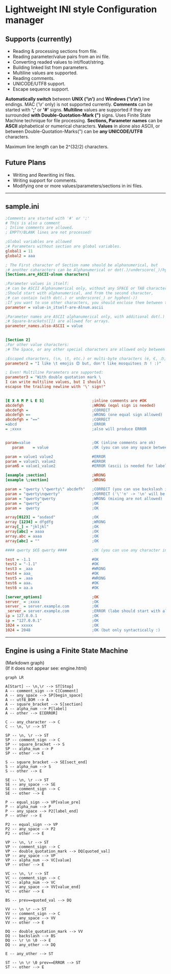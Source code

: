 # Lightweight INI style Configuration manager

## Supports (currently)

- Reading & processing sections from file.
- Reading parameter/value pairs from an ini file.
- Converting readed values to int/float/string.
- Building linked list from parameters.
- Multiline values are supported.
- Reading comments.
- UNICODE/UTF8 support.
- Escape sequence support.
  
**Automatically switch** between **UNIX ('\n')** and **Windows ('\r\n')** line endings. MAC ('\r' only) is not supported currently.
**Comments** can be started with **';'** or **'#'** signs.
**Multiline** values are supported if they are surrounded **with Double-Quotation-Mark (")** signs.
Uses Finite State Machine technique for file processing.
**Sections, Parameter names** can be **ASCII** alphabetical or numerical characters.
**Values** in alone also ASCII, or between Double-Quotation-Marks(") can be **any UNICODE/UTF8** characters.

Maximum line length can be 2^(32/2)  characters.

## Future Plans  

- Writing and Rewriting ini files.
- Writing support for comments.
- Modifying one or more values/parameters/sections in ini files.
  
---  

## sample.ini  

```ini
;Comments are started with '#' or ';'
# This is also a comment
; Inline comments are allowed.
; EMPTY/BLANK lines are not processed!

;Global variables are allowed
;# Parameters without section are global variables.
global1 = 11
global2 = aaa

; The First character of Section name should be alphanumerical, but
;# another caharacters can be Alphanumerical or dot(.)/underscore(_)/hyphen(-)/space(' ')
[Sections.are_ASCII-alnum characters]

;Parameter values in itself:
;# can be ASCII Alphanumerical only, without any SPACE or TAB character.
;Should start with alphanumerical, and from the second character,
;# can contain (with dot(.) or underscore(_) or hyphen(-))
;If you want to use other characters, you should enclose them between two double-quotation-mark(") sign.
parameter = value-in_itself-are-Alnum.ascii  

;Parameter names are ASCII alphanumerical only, with additional dot(.) or underscore(_) or hyphen(-) or suare-bracket([/]) characters.
;# Square-brackets([]) are allowed for arrays.
parameter_names.also-ASCII = value
  

[Section 2]
;For other value characters:
;# The Space, or any other special characters are allowed only between two double-quotation-mark sign.

;Escaped characters, (\n, \t, etc.) or multi-byte characters (é, €, カ, ⠋, ঘঃ, 😍) are allowed here.
parameter2 = "I like \t emojis 😍 but, don't like mosquitoes カ ! :)"

; Even! Multiline Parameters are supported:
parameter3 = "With double quotation mark \
I can write multiline values, but I should \
escapse the trailing newline with '\' sign!"
  

[E X A M P L E S]                     ;inline comments are #OK
abcdefgh                              ;WRONG (eqal sign is needed)
abcdefgh =                            ;CORRECT
abcdefgh ==                           ;WRONG (one equal sign allowed)
abcdefgh = "=="                       ;CORRECT
=abcd                                 ;ERROR
= ;xxxx                               ;also will produce ERROR


param=value                           ;OK (inline comments are ok)
   param    = value                   ;OK (you can use any space between Label, equal, and value

param = value1 value2                 #ERROR
param = value1\ value2                #ERROR
paramß = value1_value2                #ERROR (ascii is needed for labels and sections)

[example ;section]                    ;WRONG
[example \;section]                   ;WRONG

param = "qwerty \"qwerty\" abcdefh"   ;CORRECT (you can use backslash in quoted value)
param = "qwerty\nqwerty"              ;CORRECT ('\''n' -> '\n' will be translated to newline (\r, \t, etc also))
param = "qwerty"qwerty                ;WRONG (mixing are not allowed)
param = "qwerty"                      ;OK
param =  qwerty                       ;OK

array[0123] = "asdasd"                ;OK
array [1234] = dfgdfg                 ;WRONG
array[_] = "jkljkl"                   ;OK
array[abc] = aaaa                     ;OK
array.abc = aaaa                      ;OK
array[abc] = ""                       ;OK

#### qwerty $€ß qwerty ####           ;OK (you can use any character in comments

test = -1.1                           #OK
test2 = "-1.1"                        #OK
test3 = _aaa                          #WRONG
test4 = aaa_                          #OK
test5 = .aaa                          #WRONG
test6 = aaa.                          #OK
test6 = aa.a                          #OK

[server_options]                      ;OK
server_ = ;xxxx                       ;OK
server_ = server.example.com          ;OK
_server_= server.example.com          ;ERROR (labe should start with alpha-numerical character)
ip = 127.0.0.1                        ;OK
ip = "127.0.0.1"                      ;OK
1024 = xxxxx                          ;OK
1024 = 2048                           ;OK (but only syntactically :)


```

---  

## Engine is using a Finite State Machine
  
(Markdown graph)  
(If it does not appear see: engine.html)  

```mermaid
graph LR

A[Start] -- \n,\r --> ST[Stop]
A -- comment_sign --> C[Comment]
A -- any_space --> SP[begin_space]
A -- utf8_BOM --> A
A -- square_bracket --> S[section]
A -- alpha_num --> P[label]
A -- other --> E[ERROR]

C -- any_character --> C
C -- \n, \r --> ST

SP -- \n, \r --> ST
SP -- comment_sign --> C
SP -- square_bracket --> S
SP -- alpha_num --> P
SP -- other --> E

S -- square_bracket --> SE[sect_end]
S -- alpha_num --> S
S -- other --> E

SE -- \n, \r --> ST
SE -- any_space --> SE
SE -- comment_sign --> C
SE -- other --> E

P -- equal_sign --> VP[value_pre]
P -- alpha_num --> P
P -- any_space --> P2[label_end]
P -- other --> E

P2 -- equal_sign --> VP
P2 -- any_space --> P2
P2 -- other --> E

VP -- \n, \r --> ST
VP -- comment_sign --> C
VP -- double_quotation_mark --> DQ[quoted_val]
VP -- any_space --> VP
VP -- alpha_num --> VC[value]
VP -- other --> E

VC -- \n, \r --> ST
VC -- comment_sign --> C
VC -- alpha_num --> VC
VC -- any_space --> VV[value_end]
VC -- other --> E

BS -- prev==quoted_val --> DQ

VV -- \n \r --> ST
VV -- comment_sign --> C
VV -- any_space --> VV
VV -- other --> E

DQ -- double_quotation_mark --> VV
DQ -- backslash --> BS
DQ -- \r \n \0 --> E
DQ -- any_other --> DQ

E -- any_other --> ST

ST -- \n \r \0 prev==ERROR --> ST
ST -- other --> E

```

